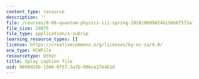 ```yaml
---
content_type: resource
description: ''
file: /courses/8-06-quantum-physics-iii-spring-2018/0699d24b15666f573a7b996ce17e4b1d_41ee6EsHchA.srt
file_size: 24075
file_type: application/x-subrip
learning_resource_types: []
license: https://creativecommons.org/licenses/by-nc-sa/4.0/
ocw_type: OCWFile
resourcetype: Other
title: 3play caption file
uid: 0699d24b-1566-6f57-3a7b-996ce17e4b1d
---
```

